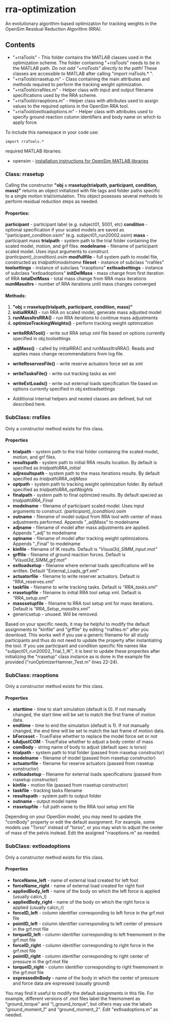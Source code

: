 # rra-optimization
An evolutionary algorithm-based optimization for tracking weights in the OpenSim Residual Reduction Algorithm (RRA).

## Contents
* "+rraTools" - This folder contains the MATLAB classes used in the optimization scheme. The folder containing "+rraTools" needs to be in the MATLAB path. _Do not add "+rraTools" directly to the path!_ These classes are accessible to MATLAB after calling  "import rraTools.* ". 
* "+rraTools\rrasetup.m" - Class containing the main attributes and methods required to perform the tracking weight optimization.
* "+rraTools\rrafiles.m" - Helper class with input and output filename specifications used by the RRA scheme.
* "+rraTools\rraoptions.m" - Helper class with attributes used to assign values to the required options in the OpenSim RRA tool.
* "+rraTools\extloadoptions.m" - Helper class with attributes used to specify ground reaction column identifiers and body name on which to apply force.

To include this namespace in your code use:
```{MATLAB}
import rraTools.*
```

required MATLAB libraries:

* opensim - [installation instructions for OpenSim MATLAB libraries](https://simtk-confluence.stanford.edu:8443/display/OpenSim/Scripting+with+Matlab)



### Class: rrasetup 
Calling the constructor **"obj = rrasetup(trialpath, participant, condition, mass)"** returns an object initialized with file tags and folder paths specific to a single motion trial/simulation. This object posesses several methods to perform residual reduction steps as needed.
#### Properties:
**participant** - participant label (e.g. subject01, S001, etc)
**condition** - optional specification if your scaled models are saved as "participant_condition.osim" (e.g. subject01_run20002.osim)
**mass** - participant mass
**trialpath** - system path to the trial folder containing the scaled model, motion, and grf files.
**modelname** - filename of participant scaled model. Uses input arguments to construct. *(participant)_(condition).osim*
**modfullfile** - full system path to model file, constructed as *trialpath\modelname*
**fileset** - instance of subclass "rrafiles"
**toolsettings** - instance of subclass "rraoptions"
**extloadsettings** - instance of subclass "extloadoptions"
**initDelMass** - mass change from first iteration of RRA
**totalDelMass** - total mass change from RRA mass iterations
**numMassItrs** - number of RRA iterations until mass changes converged
#### Methods: 
1. **"obj = rrasetup(trialpath, participant, condition, mass)"**
2. **initialRRA()** - run RRA on scaled model, generate mass adjusted model
3. **runMassItrsRRA()** - run RRA iterations to continue mass adjustments
4. **optimizeTrackingWeights()** - perform tracking weight optimization
* **writeRRATool()** - write out RRA setup xml file based on options currently specified in obj.toolsettings
* **adjMass()** - called by initialRRA() and runMassItrsRRA(). Reads and applies mass change recommendations from log file.
* **writeReservesFile()** - write reserve actuators force set as xml
* **writeTasksFile()** - write out tracking tasks as xml
* **writeExtLoads()** - write out external loads specification file based on options currently specified in obj.extloadsettings

* Additional internal helpers and nested classes are defined, but not described here.

### SubClass: rrafiles
Only a constructor method exists for this class.
#### Properties
* **trialpath** - system path to the trial folder containing the scaled model, motion, and grf files.
* **resultspath** - system path to initial RRA results location. By default is specified as *trialpath\RRA_initial*
* **adjresultspath** - system path to the mass iterations results. By default specified as *trialpath\RRA_adjMass*
* **optpath** - system path to tracking weight optimization folder. By default specified as *trialpath\RRA_optWeights*
* **finalpath** - system path to final optimized results. By default specied as *trialpath\RRA_Final*
* **modelname** - filename of participant scaled model. Uses input arguments to construct. *(participant)_(condition).osim*
* **outname** - filename of model output from RRA tool with center of mass adjustments performed. Appends "_adjMass" to modelname
* **adjname** - filename of model after mass adjustments are applied. Appends "_adj" to modelname
* **optname** - filename of model after tracking weight optimizations. Appends "_Final" to modelname
* **kinfile** - filename of IK results. Default is *"Visual3d_SIMM_input.mot"*
* **grffile** - filename of ground reaction forces. Default is *"Visual3d_SIMM_grf.mot"*
* **extloadsetup** - filename where external loads specifications will be written. Default "External_Loads_grf.xml"
* **actuatorfile** - filename to write reserver actuators. Default is "RRA_reserves.xml"
* **taskfile** - filename to write tracking tasks. Default is *"RRA_tasks.xml"*
* **rrasetupfile** - filename to initial RRA tool setup xml. Default is *"RRA_setup.xml"*
* **masssetupfile** - filename to RRA tool setup xml for mass iterations. Default is *"RRA_Setup_massItrs.xml"* 
* genericsetup - unused. Will be removed.

Based on your specific needs, it may be helpful to modify the default assignments to "kinfile" and "grffile" by editing "rrafiles.m" after you download. This works well if you use a generic filename for all study participants and thus do not need to update the property after instantiating the tool. If you use participant and condition specific file names like "subject01_run20002_Trial_1_IK", it is best to update these properites after initializing the "rrasetup" class instance as is done in the example file provided ("runOptimizerHamner_Test.m" lines 22-24).
### SubClass: rraoptions
Only a constructor method exists for this class. 
#### Properties
* **starttime** - time to start simulation (default is 0). If not manually changed, the start time will be set to match the first frame of motion data.
* **endtime** - time to end the simulation (default is 1). If not manually changed, the end time will be set to match the last frame of motion data.
* **bForceset** - True/False whether to replace the model force set or not
* **bAdjustCOM** - True/False whether to adjust a body center of mass
* **comBody** - string name of body to adjust (default spec is torso)
* **trialpath** - system path to trial folder (passed from rrasetup constructor) 
* **modelname** - filename of model (passed from rrasetup constructor)
* **actuatorfile** - filename for reserve actuators (passed from rrasetup constructor)
* **extloadsetup** - filename for external loads specifications (passed from rrasetup constructor)
* **kinfile** - motion file (passed from rrasetup constructor)
* **taskfile** - tracking tasks filename
* **resultspath** - system path to output folder
* **outname** - output model name
* **rrasetupfile** - full path name to the RRA tool setup xml file

Depending on your OpenSim model, you may need to update the "comBody" property or edit the default assignment. For example, some models use "Torso" instead of "torso", or you may wish to adjust the center of mass of the pelvis instead. Edit the assigned "rraoptions.m" as needed.
### SubClass: extloadoptions
Only a constructor method exists for this class.
#### Properties
* **forceName_left** - name of external load created for left foot
* **forceName_right** - name of external load created for right foot
* **appliedBody_left** - name of the body on which the left force is applied (usually calcn_l)
* **appliedBody_right** - name of the body on which the right force is applied (usually calcn_r)
* **forceID_left** - column identifier corresponding to left force in the grf.mot file
* **pointID_left** - column identifier corresponding to left center of pressure in the grf.mot file
* **torqueID_left** - column identifier corresponding to left freemoment in the grf.mot file
* **forceID_right** - column identifier corresponding to right force in the grf.mot file
* **pointID_right** - column identifier corresponding to right center of pressure in the grf.mot file
* **torqueID_right** - column identifier corresponding to right  freemoment in the grf.mot file
* **expressedInBody** - name of the body in which the center of pressure and force data are expressed (usually ground)

You may find it useful to modify the default assignments in this file. For example, different versions of .mot files label the freemoment as "ground_torque" and "l_ground_torque", but others may use the labels "ground_moment_1" and "ground_moment_2". Edit "extloadoptions.m" as needed.